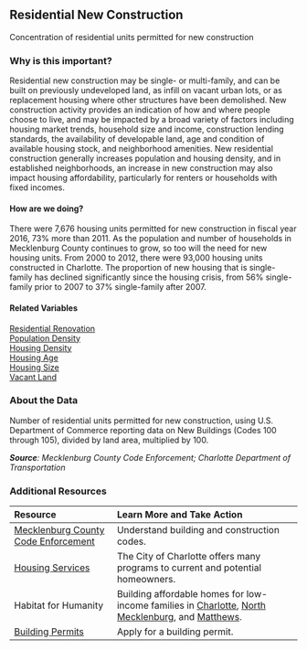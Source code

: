 ## Residential New Construction
Concentration of residential units permitted for new construction 

### Why is this important?
Residential new construction may be single- or multi-family, and can be built on previously undeveloped land, as infill on vacant urban lots, or as replacement housing where other structures have been demolished. New construction activity provides an indication of how and where people choose to live, and may be impacted by a broad variety of factors including housing market trends, household size and income, construction lending standards, the availability of developable land, age and condition of available housing stock, and neighborhood amenities. New residential construction generally increases population and housing density, and in established neighborhoods, an increase in new construction may also impact housing affordability, particularly for renters or households with fixed incomes. 

#### How are we doing?
There were 7,676 housing units permitted for new construction in fiscal year 2016, 73% more than 2011. As the population and number of households in Mecklenburg County continues to grow, so too will the need for new housing units. From 2000 to 2012, there were 93,000 housing units constructed in Charlotte. The proportion of new housing that is single-family has declined significantly since the housing crisis, from 56% single-family prior to 2007 to 37% single-family after 2007.

#### Related Variables
<a href="javascript:void(0)" onclick="model.metricId = 'm9'">Residential Renovation</a>   
<a href="javascript:void(0)" onclick="model.metricId = 'm47'">Population Density</a>  
<a href="javascript:void(0)" onclick="model.metricId = 'm5'">Housing Density</a>  
<a href="javascript:void(0)" onclick="model.metricId = 'm7'">Housing Age</a>  
<a href="javascript:void(0)" onclick="model.metricId = 'm6'">Housing Size</a>  
<a href="javascript:void(0)" onclick="model.metricId = 'm11'">Vacant Land</a>  

### About the Data
Number of residential units permitted for new construction, using U.S. Department of Commerce reporting data on New Buildings (Codes 100 through 105), divided by land area, multiplied by 100.

_**Source**: Mecklenburg County Code Enforcement; Charlotte Department of Transportation_

### Additional Resources
|Resource | Learn More and Take Action | 
|:--- | :--- |
|[Mecklenburg County Code Enforcement](http://charmeck.org/mecklenburg/county/LUESA/CodeEnforcement/Pages/default.aspx)| Understand building and construction codes.
|[Housing Services](http://charlottenc.gov/NBS/Housing/Pages/default.aspx)| The City of Charlotte offers many programs to current and potential homeowners.
|Habitat for Humanity|Building affordable homes for low-income families in [Charlotte](http://www.habitatcharlotte.org/), [North Mecklenburg](http://www.ourtownshabitat.org/), and [Matthews](http://www.habitatmatthews.org/).
|[Building Permits](http://charmeck.org/mecklenburg/county/LUESA/CodeEnforcement/Tools/Homeowners/Pages/default.aspx)| Apply for a building permit.